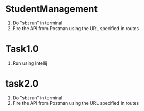 

# StudentManagement
1. Do "sbt run" in terminal
2. Fire the API from Postman using the URL specified in routes


# Task1.0

1. Run using Intellij


# task2.0

1. Do "sbt run" in terminal
2. Fire the API from Postman using the URL specified in routes

